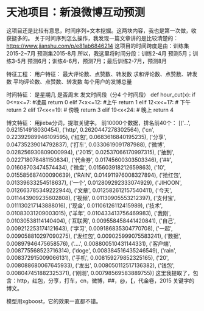 # 天池项目：新浪微博互动预测
这项目还是比较有意思，时间序列+文本挖掘。这两块内容，我也是第一次做，收获挺多的。
关于时间序列怎么操作，我发现一篇文章讲的是比较清楚的：https://www.jianshu.com/p/e81ab6846214
这项目的时间跨度是由：训练集2015-2~7月 预测集2015-8月
所以，我这里将时间分段：训练2-4月 预测5月；训练3-5月 预测6月；训练4-6月，预测7月；最后训练2-7月，预测8月

特征工程：
用户特征：
最大评论数、点赞数、转发数 
求和评论数、点赞数、转发数
平均评论数、点赞数、转发数
每个用户的发博总量

时间特征：
是星期几
是否周末
发文时间段（分4  个时间段）
def hour_cut(x):
    if 0<=x<=7: #凌晨
        return 0
    elif  7<x<=12: #上午
        return 1
    elif  12<x<=17: # 下午
        return 2
    elif  17<x<=19: # 傍晚
        return 3
    elif  19<x<24: # 晚上
        return 4
        
博文特征：
用jieba分词，提取关键字。
前10000个数据，排名前40个：
[('...', 0.621514918030454), ('http', 0.2620447278302564), ('cn', 0.22392989946109595), ('红包', 0.0683616840195235), ('分享', 0.04735239014792837), ('打车', 0.0330619091787988), ('微博', 0.028256930809000994), ('2015', 0.02537066170997315), ('抽到', 0.022718078481150834), ('代金券', 0.01745600303503346), ('##', 0.01608703474574434), ('微盘', 0.015603918212659863), ('10', 0.015585687400090639), ('RAIN', 0.014911976008327894), ('抢红包', 0.01339633254518637), ('一个', 0.012809292333074929), ('JIHOON', 0.012663785349222944), ('文章', 0.012582612157540411), ('今天', 0.011443909235602808), ('视频', 0.01130905553212397), ('支付宝', 0.011130217143888016), ('现金', 0.01106126112415989), ('技术', 0.01083031209003015), ('羊年', 0.010433413756469983), ('我刚', 0.01030538114140404), ('互联网', 0.009558458441420841), ('自己', 0.009212253174121643), ('学习', 0.009186835304770708), ('一起', 0.009058810297090275), ('发红包', 0.009025999075583241), ('数据', 0.00897946475658576), ('....', 0.008800510431144331), ('客户端', 0.008775568523716314), ('doge', 0.008384516435246549), ('rain', 0.008372915009066131), ('手机', 0.008159279852325165), ('20', 0.008088680067645933), ('发出', 0.008050112517136382), ('钱包', 0.008047451882325371), ('刚刚', 0.00798569583889755)]
这里我提取了，包含：http，红包，分享，打车，cn，微博，##，@，【，代金卷，2015 关键字的博文。

模型用xgboost，它的效果一直都不错。

